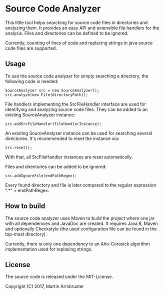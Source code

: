 # Source Code Analyzer
This little tool helps searching for source code files in directories and analyzing them. It provides an easy API and extensible file handlers for the analysis. Files and directories can be defined to be ignored.

Currently, counting of lines of code and replacing strings in java source code files are supported.

## Usage
To use the source code analyzer for simply searching a directory, the following code is needed:

```code
SourceAnalyzer src = new SourceAnalyzer();
src.analyze(new File(directoryPath));
```

File handlers implementing the SrcFileHandler interface are used for identifying and analyzing source code files. They can be added to an existing SourceAnalyzer instance:

```code
src.addSrcFileHandler(fileHandlerInstance);
```

An existing SourceAnalyzer instance can be used for searching several directories. It's recommended to reset the instance via:

```code
src.reset();
```

With that, all SrcFileHandler instances are reset automatically.

Files and directories can be added to be ignored:

```code
src.addIgnoreFile(endPathRegex);
```

Every found directory and file is later compared to the regular expression ".*" + endPathRegex.

## How to build
The source code analyzer uses Maven to build the project where one jar with all dependencies and JavaDoc are created. It requires Java 8, Maven and optionally Checkstyle (the used configuration file can be found in the top-most directory).

Currently, there is only one dependency to an Aho-Corasick algorithm implementation used for replacing strings.

## License
The source code is released under the MIT-License.

Copyright (C) 2017, Martin Armbruster